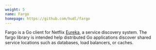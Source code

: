 ```yaml
---
weight: 5
name: Fargo
homepage: https://github.com/hudl/fargo
---
```


Fargo is a Go client for Netflix [Eureka](https://github.com/Netflix/Eureka), a
service discovery system. The fargo library is intended help distributed Go
applications discover shared service locations such as databases, load
balancers, or caches.
